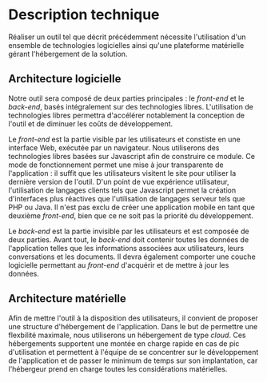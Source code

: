 # Description technique
Réaliser un outil tel que décrit précédemment nécessite l'utilisation d'un ensemble de technologies logicielles ainsi qu'une plateforme matérielle gérant l'hébergement de la solution.

## Architecture logicielle
Notre outil sera composé de deux parties principales : le *front-end* et le *back-end*, basés intégralement sur des technologies libres. L'utilisation de technologies libres permettra d'accélérer notablement la conception de l'outil et de diminuer les coûts de développement.

Le *front-end* est la partie visible par les utilisateurs et constiste en une interface Web, exécutée par un navigateur. Nous utiliserons des technologies libres basées sur Javascript afin de construire ce module. Ce mode de fonctionnement permet une mise à jour transparente de l'application : il suffit que les utilisateurs visitent le site pour utiliser la dernière version de l'outil. D'un point de vue expérience utilisateur, l'utilisation de langages clients tels que Javascript permet la création d'interfaces plus réactives que l'utilisation de langages serveur tels que PHP ou Java. Il n'est pas exclu de créer une application mobile en tant que deuxième *front-end*, bien que ce ne soit pas la priorité du développement.

Le *back-end* est la partie invisible par les utilisateurs et est composée de deux parties. Avant tout, le *back-end* doit contenir toutes les données de l'application telles que les informations associées aux utilisateurs, leurs conversations et les documents. Il devra également comporter une couche logicielle permettant au *front-end* d'acquérir et de mettre à jour les données.

## Architecture matérielle
Afin de mettre l'outil à la disposition des utilisateurs, il convient de proposer une structure d'hébergement de l'application. Dans le but de permettre une flexbilité maximale, nous utiliserons un hébergement de type *cloud*. Ces hébergements supportent une montée en charge rapide en cas de pic d'utilisation et permettent à l'équipe de se concentrer sur le développement de l'application et de passer le minimum de temps sur son implantation, car l'hébergeur prend en charge toutes les considérations matérielles.